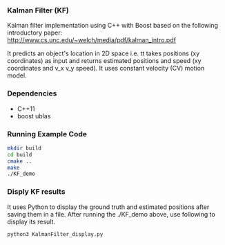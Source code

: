 ### Kalman Filter (KF)
 Kalman filter implementation using C++ with Boost based on the following
 introductory paper:
     http://www.cs.unc.edu/~welch/media/pdf/kalman_intro.pdf

It predicts an object's location in 2D space i.e. tt takes positions (xy coordinates) 
as input and returns estimated positions and speed (xy coordinates and v_x v_y speed). 
It uses constant velocity (CV) motion model. 

### Dependencies
- C++11
- boost ublas

### Running Example Code
```bash
mkdir build
cd build
cmake ..
make
./KF_demo
```

### Disply KF results
It uses Python to display the ground truth and estimated positions after saving them in a file.
After running the ./KF_demo above, use following to display its result.
```bash
python3 KalmanFilter_display.py
```




